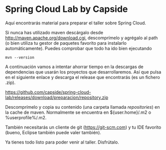 Spring Cloud Lab by Capside
=========================================

Aquí encontrarás material para preparar el taller sobre Spring Cloud. 

Si nunca has utilizado maven descárgalo desde http://maven.apache.org/download.cgi, descomprímelo y agrégalo al path (o bien utiliza tu gestor de paquetes favorito para instalarlo automáticamente). Puedes comprobar que todo ha ido bien ejecutando 

```
mvn --version
```

A continuación vamos a intentar ahorrar tiempo en la descargas de dependencias que usarán los proyectos que desarrollaremos. Así que pulsa en el siguiente enlace y descarga el release que encontrarás (es un fichero .zip). 

https://github.com/capside/spring-cloud-lab/releases/download/preparacion/repository.zip

Descomprímelo y copia su contenido (una carpeta llamada *repositories*) en la cache de maven. Normalmente se encuentra en ${user.home}/.m2 o %userprofile%/.m2.

También necesitarás un cliente de git (https://git-scm.com) y tu IDE favorito (bueno, Eclipse también puede valer también).

Ya tienes todo listo para poder venir al taller. Disfrútalo.
